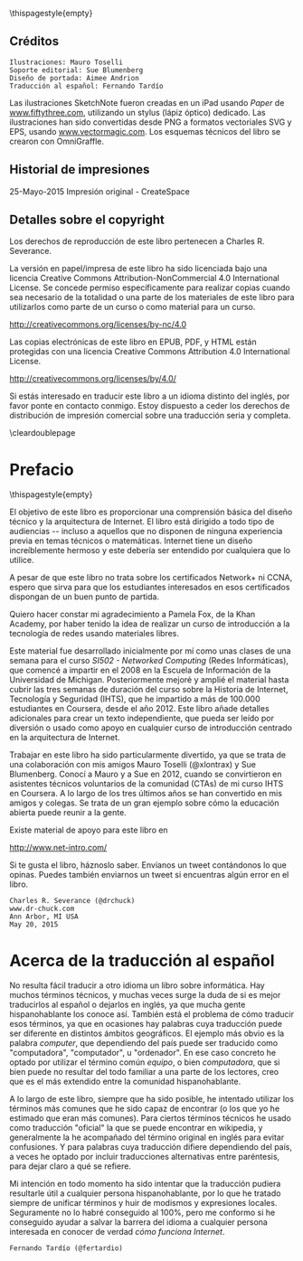 \thispagestyle{empty}

Créditos
-------

    Ilustraciones: Mauro Toselli
    Soporte editorial: Sue Blumenberg
    Diseño de portada: Aimee Andrion
	Traducción al español: Fernando Tardío

Las ilustraciones SketchNote fueron creadas en un iPad usando
*Paper* de www.fiftythree.com, utilizando un stylus (lápiz óptico) dedicado.
Las ilustraciones han sido convertidas desde PNG a
formatos vectoriales SVG y EPS, usando www.vectormagic.com.
Los esquemas técnicos del libro se crearon con OmniGraffle.

Historial de impresiones
------------------------

25-Mayo-2015 Impresión original - CreateSpace

Detalles sobre el copyright
--------------------------

Los derechos de reproducción de este libro pertenecen a Charles R. Severance.

La versión en papel/impresa de este libro ha sido licenciada bajo una licencia
Creative Commons Attribution-NonCommercial 4.0 International License.
Se concede permiso específicamente para realizar copias cuando sea
necesario de la totalidad o una parte de los materiales de este libro
para utilizarlos como parte de un curso o como material para un curso.

http://creativecommons.org/licenses/by-nc/4.0

Las copias electrónicas de este libro en EPUB, PDF, y HTML
están protegidas con una licencia
Creative Commons Attribution 4.0 International License.

http://creativecommons.org/licenses/by/4.0/

Si estás interesado en traducir este libro a un idioma
distinto del inglés, por favor ponte en contacto conmigo. Estoy dispuesto
a ceder los derechos de distribución de impresión comercial sobre una
traducción seria y completa.

\cleardoublepage

Prefacio
========
\thispagestyle{empty}

El objetivo de este libro es proporcionar una comprensión básica del
diseño técnico y la arquitectura de Internet.
El libro está dirigido a todo tipo de audiencias -- incluso a aquellos que no
disponen de ninguna experiencia previa en temas técnicos o matemáticas.
Internet tiene un diseño increíblemente hermoso y este debería ser entendido
por cualquiera que lo utilice.

A pesar de que este libro no trata sobre los certificados Network+ ni
CCNA, espero que sirva para que los estudiantes interesados en esos
certificados dispongan de un buen punto de partida.

Quiero hacer constar mi agradecimiento a Pamela Fox, de la Khan Academy, por
haber tenido la idea de realizar un curso de introducción a la tecnología de
redes usando materiales libres.

Este material fue desarrollado inicialmente por mí como unas clases de una
semana para el curso *SI502 - Networked Computing* (Redes Informáticas), que
comencé a impartir en el 2008 en la Escuela de Información de la Universidad de
Michigan. Posteriormente mejoré y amplié el material hasta cubrir las tres
semanas de duración del curso sobre la Historia de Internet, Tecnología y
Seguridad (IHTS), que he impartido a más de 100.000 estudiantes en Coursera,
desde el año 2012. Este libro añade detalles adicionales para crear un texto
independiente, que pueda ser leído por diversión o usado como apoyo en
cualquier curso de introducción centrado en la arquitectura de Internet.

Trabajar en este libro ha sido particularmente divertido, ya que se trata de una
colaboración con mis amigos Mauro Toselli (@xlontrax) y Sue Blumenberg. Conocí
a Mauro y a Sue en 2012, cuando se convirtieron en asistentes técnicos
voluntarios de la comunidad (CTAs) de mi curso IHTS en Coursera. A lo largo
de los tres últimos años se han convertido en mis amigos y colegas. Se trata de
un gran ejemplo sobre cómo la educación abierta puede reunir a la gente.

Existe material de apoyo para este libro en

http://www.net-intro.com/

Si te gusta el libro, háznoslo saber. Envíanos un tweet contándonos lo que
opinas. Puedes también enviarnos un tweet si encuentras algún error en el libro.

    Charles R. Severance (@drchuck)
    www.dr-chuck.com
    Ann Arbor, MI USA
    May 20, 2015
	
Acerca de la traducción al español
==================================
No resulta fácil traducir a otro idioma un libro sobre informática. Hay muchos
términos técnicos, y muchas veces surge la duda de si es mejor traducirlos al
español o dejarlos en inglés, ya que mucha gente hispanohablante los conoce así.
También está el problema de cómo traducir esos términos, ya que en ocasiones hay
palabras cuya traducción puede ser diferente en distintos ámbitos geográficos.
El ejemplo más obvio es la palabra *computer*, que dependiendo del país
puede ser traducido como "computadora", "computador", u "ordenador".
En ese caso concreto he optado por utilizar el término común *equipo*, o bien
*computadora*, que si bien puede no resultar del todo familiar a una parte de los
lectores, creo que es el más extendido entre la comunidad hispanohablante.

A lo largo de este libro, siempre que ha sido posible, he intentado utilizar
los términos más comunes que he sido capaz de encontrar (o los que yo he estimado que
eran más comunes). Para ciertos términos técnicos he usado como traducción "oficial"
la que se puede encontrar en wikipedia, y
generalmente la he acompañado del término original en inglés para evitar confusiones.
Y para palabras cuya traducción difiere dependiendo del país, a veces he optado por
incluir traducciones alternativas entre paréntesis, para dejar claro a qué se refiere.

Mi intención en todo momento ha sido intentar que la traducción pudiera resultarle útil
a cualquier persona hispanohablante, por lo que he tratado siempre de unificar términos
y huir de modismos y expresiones locales. Seguramente no lo habré conseguido al 100%,
pero me conformo si he conseguido ayudar a salvar la barrera del idioma a cualquier
persona interesada en conocer de verdad *cómo funciona Internet*.

	Fernando Tardío (@fertardio)
